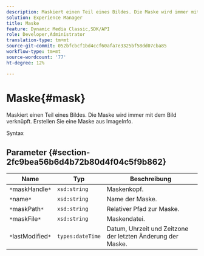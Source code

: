 ```yaml
---
description: Maskiert einen Teil eines Bildes. Die Maske wird immer mit dem Bild verknüpft. Erstellen Sie eine Maske aus ImageInfo.
solution: Experience Manager
title: Maske
feature: Dynamic Media Classic,SDK/API
role: Developer,Administrator
translation-type: tm+mt
source-git-commit: 052bfcbcf1bd4ccf60afa7e3325bf58dd07cba85
workflow-type: tm+mt
source-wordcount: '77'
ht-degree: 12%

---
```



# Maske{#mask}

Maskiert einen Teil eines Bildes. Die Maske wird immer mit dem Bild verknüpft. Erstellen Sie eine Maske aus ImageInfo.

Syntax

## Parameter {#section-2fc9bea56b6d4b72b80d4f04c5f9b862}

| Name | Typ | Beschreibung |
|---|---|---|
| `*`maskHandle`*` | `xsd:string` | Maskenkopf. |
| `*`name`*` | `xsd:string` | Name der Maske. |
| `*`maskPath`*` | `xsd:string` | Relativer Pfad zur Maske. |
| `*`maskFile`*` | `xsd:string` | Maskendatei. |
| `*`lastModified`*` | `types:dateTime` | Datum, Uhrzeit und Zeitzone der letzten Änderung der Maske. |

